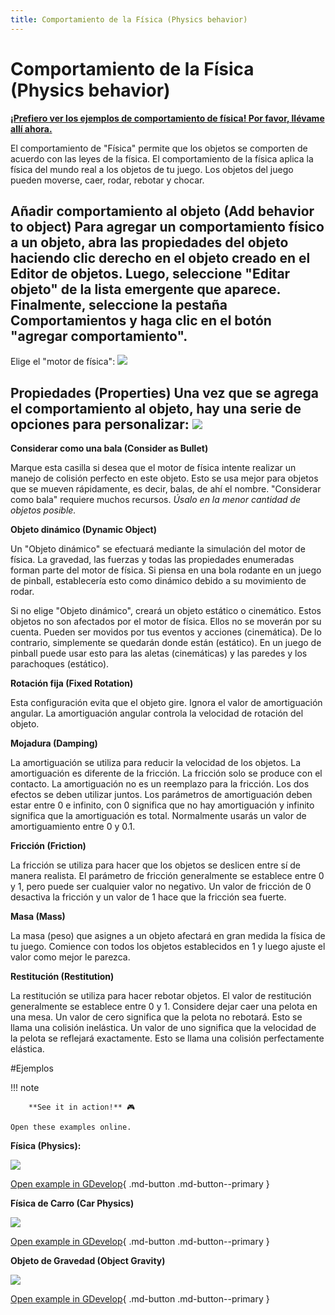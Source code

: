 ```yaml
---
title: Comportamiento de la Física (Physics behavior)
---
```

# Comportamiento de la Física (Physics behavior)

**[¡Prefiero ver los ejemplos de comportamiento de física! Por favor, llévame allí ahora.](#Examples)**

El comportamiento de "Física" permite que los objetos se comporten de acuerdo con las leyes de la física. El comportamiento de la física aplica la física del mundo real a los objetos de tu juego. Los objetos del juego pueden moverse, caer, rodar, rebotar y chocar.

## Añadir comportamiento al objeto (Add behavior to object) Para agregar un comportamiento físico a un objeto, abra las propiedades del objeto haciendo clic derecho en el objeto creado en el Editor de objetos. Luego, seleccione "Editar objeto" de la lista emergente que aparece. Finalmente, seleccione la pestaña Comportamientos y haga clic en el botón "agregar comportamiento".

Elige el "motor de física": ![](/gdevelop5/behaviors/physics-behavior-inlist.png)

## Propiedades (Properties) Una vez que se agrega el comportamiento al objeto, hay una serie de opciones para personalizar: ![](/gdevelop5/behaviors/physics-behavior-options.png)

**Considerar como una bala (Consider as Bullet)**

Marque esta casilla si desea que el motor de física intente realizar un manejo de colisión perfecto en este objeto. Esto se usa mejor para objetos que se mueven rápidamente, es decir, balas, de ahí el nombre. "Considerar como bala" requiere muchos recursos. *Úsalo en la menor cantidad de objetos posible.*

**Objeto dinámico (Dynamic Object)**

Un "Objeto dinámico" se efectuará mediante la simulación del motor de física. La gravedad, las fuerzas y todas las propiedades enumeradas forman parte del motor de física. Si piensa en una bola rodante en un juego de pinball, establecería esto como dinámico debido a su movimiento de rodar.

Si no elige "Objeto dinámico", creará un objeto estático o cinemático. Estos objetos no son afectados por el motor de física. Ellos no se moverán por su cuenta. Pueden ser movidos por tus eventos y acciones (cinemática). De lo contrario, simplemente se quedarán donde están (estático). En un juego de pinball puede usar esto para las aletas (cinemáticas) y las paredes y los parachoques (estático).

**Rotación fija (Fixed Rotation)**

Esta configuración evita que el objeto gire. Ignora el valor de amortiguación angular. La amortiguación angular controla la velocidad de rotación del objeto.

**Mojadura (Damping)**

La amortiguación se utiliza para reducir la velocidad de los objetos. La amortiguación es diferente de la fricción. La fricción solo se produce con el contacto. La amortiguación no es un reemplazo para la fricción. Los dos efectos se deben utilizar juntos. Los parámetros de amortiguación deben estar entre 0 e infinito, con 0 significa que no hay amortiguación y infinito significa que la amortiguación es total. Normalmente usarás un valor de amortiguamiento entre 0 y 0.1.

**Fricción (Friction)**

La fricción se utiliza para hacer que los objetos se deslicen entre sí de manera realista. El parámetro de fricción generalmente se establece entre 0 y 1, pero puede ser cualquier valor no negativo. Un valor de fricción de 0 desactiva la fricción y un valor de 1 hace que la fricción sea fuerte.

**Masa (Mass)**

La masa (peso) que asignes a un objeto afectará en gran medida la física de tu juego. Comience con todos los objetos establecidos en 1 y luego ajuste el valor como mejor le parezca.

**Restitución (Restitution)**

La restitución se utiliza para hacer rebotar objetos. El valor de restitución generalmente se establece entre 0 y 1. Considere dejar caer una pelota en una mesa. Un valor de cero significa que la pelota no rebotará. Esto se llama una colisión inelástica. Un valor de uno significa que la velocidad de la pelota se reflejará exactamente. Esto se llama una colisión perfectamente elástica.

#Ejemplos

!!! note

        **See it in action!** 🎮

    Open these examples online.

**Física (Physics):**

[![](/gdevelop5/behaviors/hingeleverdemo.png)](https://editor.gdevelop.io/?project=example://physics)

[Open example in GDevelop](https://editor.gdevelop.io/?project=example://physics){ .md-button .md-button--primary }

**Física de Carro (Car Physics)**

[![](/gdevelop5/behaviors/carphysics.png)](https://editor.gdevelop.io/?project=example://car-physics)

[Open example in GDevelop](https://editor.gdevelop.io/?project=example://car-physics){ .md-button .md-button--primary }

**Objeto de Gravedad (Object Gravity)**

[![](/gdevelop5/behaviors/objectgravity.png)](https://editor.gdevelop.io/?project=example://object-gravity)

[Open example in GDevelop](https://editor.gdevelop.io/?project=example://object-gravity){ .md-button .md-button--primary }
